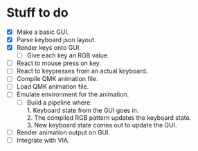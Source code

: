 # Stuff to do

- [x] Make a basic GUI.
- [x] Parse keyboard json layout.
- [x] Render keys onto GUI.
    - [ ] Give each key an RGB value.
- [ ] React to mouse press on key.
- [ ] React to keypresses from an actual keyboard.
- [ ] Compile QMK animation file.
- [ ] Load QMK animation file.
- [ ] Emulate environment for the animation.
    - [ ] Build a pipeline where:  
          1. Keyboard state from the GUI goes in.  
          2. The compiled RGB pattern updates the keyboard state.  
          3. New keyboard state comes out to update the GUI.  
- [ ] Render animation output on GUI.
- [ ] Integrate with VIA.

